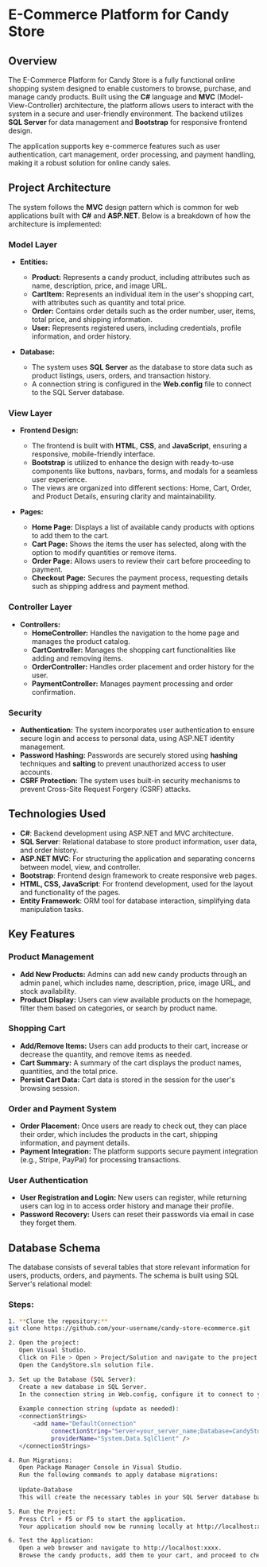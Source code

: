 # E-Commerce Platform for Candy Store

## Overview
The E-Commerce Platform for Candy Store is a fully functional online shopping system designed to enable customers to browse, purchase, and manage candy products. Built using the **C#** language and **MVC** (Model-View-Controller) architecture, the platform allows users to interact with the system in a secure and user-friendly environment. The backend utilizes **SQL Server** for data management and **Bootstrap** for responsive frontend design.

The application supports key e-commerce features such as user authentication, cart management, order processing, and payment handling, making it a robust solution for online candy sales.

## Project Architecture

The system follows the **MVC** design pattern which is common for web applications built with **C#** and **ASP.NET**. Below is a breakdown of how the architecture is implemented:

### **Model Layer**
- **Entities:** 
    - **Product:** Represents a candy product, including attributes such as name, description, price, and image URL.
    - **CartItem:** Represents an individual item in the user's shopping cart, with attributes such as quantity and total price.
    - **Order:** Contains order details such as the order number, user, items, total price, and shipping information.
    - **User:** Represents registered users, including credentials, profile information, and order history.

- **Database:** 
    - The system uses **SQL Server** as the database to store data such as product listings, users, orders, and transaction history.
    - A connection string is configured in the **Web.config** file to connect to the SQL Server database.

### **View Layer**
- **Frontend Design:** 
    - The frontend is built with **HTML**, **CSS**, and **JavaScript**, ensuring a responsive, mobile-friendly interface.
    - **Bootstrap** is utilized to enhance the design with ready-to-use components like buttons, navbars, forms, and modals for a seamless user experience.
    - The views are organized into different sections: Home, Cart, Order, and Product Details, ensuring clarity and maintainability.

- **Pages:** 
    - **Home Page:** Displays a list of available candy products with options to add them to the cart.
    - **Cart Page:** Shows the items the user has selected, along with the option to modify quantities or remove items.
    - **Order Page:** Allows users to review their cart before proceeding to payment.
    - **Checkout Page:** Secures the payment process, requesting details such as shipping address and payment method.

### **Controller Layer**
- **Controllers:**
    - **HomeController:** Handles the navigation to the home page and manages the product catalog.
    - **CartController:** Manages the shopping cart functionalities like adding and removing items.
    - **OrderController:** Handles order placement and order history for the user.
    - **PaymentController:** Manages payment processing and order confirmation.

### **Security**
- **Authentication:** The system incorporates user authentication to ensure secure login and access to personal data, using ASP.NET identity management.
- **Password Hashing:** Passwords are securely stored using **hashing** techniques and **salting** to prevent unauthorized access to user accounts.
- **CSRF Protection:** The system uses built-in security mechanisms to prevent Cross-Site Request Forgery (CSRF) attacks.

## Technologies Used
- **C#**: Backend development using ASP.NET and MVC architecture.
- **SQL Server**: Relational database to store product information, user data, and order history.
- **ASP.NET MVC**: For structuring the application and separating concerns between model, view, and controller.
- **Bootstrap**: Frontend design framework to create responsive web pages.
- **HTML, CSS, JavaScript**: For frontend development, used for the layout and functionality of the pages.
- **Entity Framework**: ORM tool for database interaction, simplifying data manipulation tasks.

## Key Features

### Product Management
- **Add New Products:** Admins can add new candy products through an admin panel, which includes name, description, price, image URL, and stock availability.
- **Product Display:** Users can view available products on the homepage, filter them based on categories, or search by product name.

### Shopping Cart
- **Add/Remove Items:** Users can add products to their cart, increase or decrease the quantity, and remove items as needed.
- **Cart Summary:** A summary of the cart displays the product names, quantities, and the total price.
- **Persist Cart Data:** Cart data is stored in the session for the user's browsing session.

### Order and Payment System
- **Order Placement:** Once users are ready to check out, they can place their order, which includes the products in the cart, shipping information, and payment details.
- **Payment Integration:** The platform supports secure payment integration (e.g., Stripe, PayPal) for processing transactions.

### User Authentication
- **User Registration and Login:** New users can register, while returning users can log in to access order history and manage their profile.
- **Password Recovery:** Users can reset their passwords via email in case they forget them.

## Database Schema
The database consists of several tables that store relevant information for users, products, orders, and payments. The schema is built using SQL Server's relational model:


### Steps:

```bash
1. **Clone the repository:**
git clone https://github.com/your-username/candy-store-ecommerce.git

2. Open the project:
   Open Visual Studio.
   Click on File > Open > Project/Solution and navigate to the project folder.
   Open the CandyStore.sln solution file.

3. Set up the Database (SQL Server):
   Create a new database in SQL Server.
   In the connection string in Web.config, configure it to connect to your SQL Server instance.
   
   Example connection string (update as needed):
   <connectionStrings>
       <add name="DefaultConnection" 
            connectionString="Server=your_server_name;Database=CandyStoreDB;Integrated Security=True;" 
            providerName="System.Data.SqlClient" />
   </connectionStrings>

4. Run Migrations:
   Open Package Manager Console in Visual Studio.
   Run the following commands to apply database migrations:
   
   Update-Database
   This will create the necessary tables in your SQL Server database based on the models in your project.

5. Run the Project:
   Press Ctrl + F5 or F5 to start the application.
   Your application should now be running locally at http://localhost:xxxx.

6. Test the Application:
   Open a web browser and navigate to http://localhost:xxxx.
   Browse the candy products, add them to your cart, and proceed to checkout.

```
